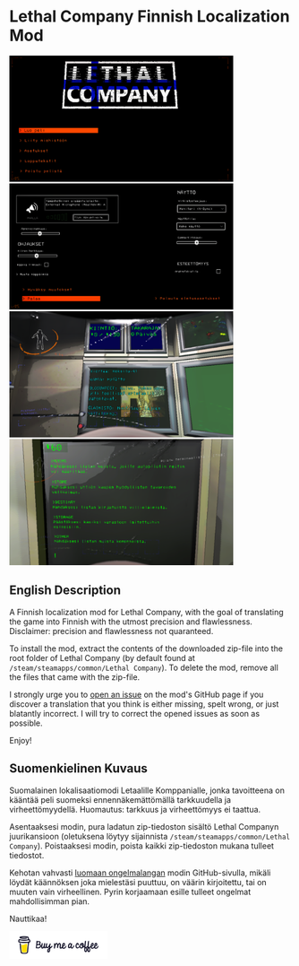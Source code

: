 # Lethal Company Finnish Localization Mod

<img src="https://raw.githubusercontent.com/AceHanded/LC-Finnish-Localization-Mod/main/Images/MenuShowcase.png" alt="menushowcase" width="400"/>
<img src="https://raw.githubusercontent.com/AceHanded/LC-Finnish-Localization-Mod/main/Images/OptionsShowcase.png" alt="optionsshowcase" width="400"/>
<img src="https://raw.githubusercontent.com/AceHanded/LC-Finnish-Localization-Mod/main/Images/MonitorShowcase.png" alt="monitorshowcase" width="400"/>
<img src="https://raw.githubusercontent.com/AceHanded/LC-Finnish-Localization-Mod/main/Images/TerminalShowcase.png" alt="terminalshowcase" width="400"/>

## English Description

A Finnish localization mod for Lethal Company, with the goal of translating the game into Finnish with the utmost precision and flawlessness. Disclaimer: precision and flawlessness not quaranteed.

To install the mod, extract the contents of the downloaded zip-file into the root folder of Lethal Company (by default found at `/steam/steamapps/common/Lethal Company`).
To delete the mod, remove all the files that came with the zip-file.

I strongly urge you to [open an issue](https://github.com/AceHanded/LC-Finnish-Localization-Mod/issues) on the mod's GitHub page if you discover a translation that you think is either missing, spelt wrong, or just blatantly incorrect. I will try to correct the opened issues as soon as possible.

Enjoy!


## Suomenkielinen Kuvaus

Suomalainen lokalisaatiomodi Letaalille Komppanialle, jonka tavoitteena on kääntää peli suomeksi ennennäkemättömällä tarkkuudella ja virheettömyydellä. Huomautus: tarkkuus ja virheettömyys ei taattua.

Asentaaksesi modin, pura ladatun zip-tiedoston sisältö Lethal Companyn juurikansioon (oletuksena löytyy sijainnista `/steam/steamapps/common/Lethal Company`).
Poistaaksesi modin, poista kaikki zip-tiedoston mukana tulleet tiedostot.

Kehotan vahvasti [luomaan ongelmalangan](https://github.com/AceHanded/LC-Finnish-Localization-Mod/issues) modin GitHub-sivulla, mikäli löydät käännöksen joka mielestäsi puuttuu, on väärin kirjoitettu, tai on muuten vain virheellinen. Pyrin korjaamaan esille tulleet ongelmat mahdollisimman pian.

Nauttikaa!


[<img src="https://raw.githubusercontent.com/AceHanded/LC-Finnish-Localization-Mod/main/Images/CoffeeButton.png" width="175">](https://www.buymeacoffee.com/acehand)
